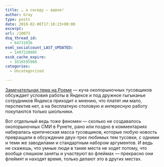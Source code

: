```yaml
---
title: … а соседу — вдвое!
author: Gray
type: posts
date: 2010-02-06T17:10:23+00:00
excerpt:
url: /10073
dsq_thread_id:
  - 64731036
esml_socialcount_LAST_UPDATED:
  - 1497220805
essb_cache_expire:
  - 1616595960
categories:
  - Uncategorized

---
```








<a href="http://roem.ru/2010/02/05/addednews13544/" target="_blank">Замечательная тема на&nbsp;Роеме</a>&nbsp;&mdash; куча околорыночных тусовщиков обсуждает условия работы в&nbsp;Яндексе и&nbsp;под дружное гыгыканье сотрудников Яндекса приходит к&nbsp;мнению, что платят им&nbsp;мало, перспектив нет, а&nbsp;на&nbsp;бесплатную столовую и&nbsp;интересную работу покупаются только школьники.

Вот отдельный ведь тоже феномен&nbsp;&mdash; сколько не&nbsp;создавалось околорыночных СМИ в&nbsp;Рунете, рано или поздно в&nbsp;комментариях набиралась критическая масса тусовщиков, которые любую новость превращали в&nbsp;обсуждение <nobr>двух-трех</nobr> любимых тем тусовки, с&nbsp;одними и&nbsp;теми&nbsp;же заводилами и&nbsp;стандартным набором аргументов. И&nbsp;ведь не&nbsp;скажешь, что умные люди в&nbsp;такие места не&nbsp;ходят потому, что вообще слишком заняты и&nbsp;участвуют во&nbsp;флеймах&nbsp;&mdash; прекрасно они флеймят и&nbsp;находят время, только делают это в&nbsp;других местах.